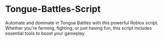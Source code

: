 # Tongue-Battles-Script
Automate and dominate in Tongue Battles with this powerful Roblox script. Whether you're farming, fighting, or just having fun, this script includes essential tools to boost your gameplay.
